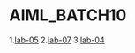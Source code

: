 # AIML_BATCH10
1.[lab-05](https://github.com/HariniHrudaya/AIML_BATCH10/edit/main/Lab-05)
2.[lab-07](https://github.com/HariniHrudaya/AIML_BATCH10/blob/main/Lab_07.ipynb)
3.[lab-04](https://github.com/HariniHrudaya/AIML_BATCH10/blob/main/LAB_4.ipynb)
